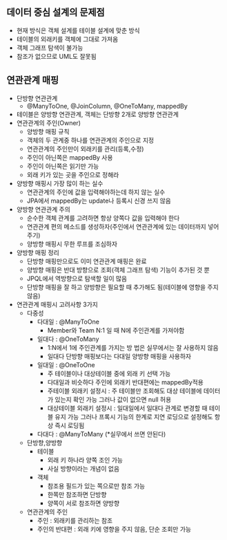 ## 데이터 중심 설계의 문제점
 * 현재 방식은 객체 설계를 테이블 설계에 맞춘 방식
 * 테이블의 외래키를 객체에 그대로 가져옴
 * 객체 그래프 탐색이 불가능
 * 참조가 없으므로 UML도 잘못됨

## 연관관계 매핑
 * 단방향 연관관계
   * @ManyToOne, @JoinColumn, @OneToMany, mappedBy
 * 테이블은 양방향 연관관계, 객체는 단방향 2개로 양방향 연관관계
 * 연관관계의 주인(Owner)
   * 양방향 매핑 규칙
   * 객체의 두 관계중 하나를 연관관계의 주인으로 지정
   * 연관관계의 주인만이 외래키를 관리(등록,수정)
   * 주인이 아닌쪽은 mappedBy 사용
   * 주인이 아닌쪽은 읽기만 가능
   * 외래 키가 있는 곳을 주인으로 정해라
 * 양방향 매핑시 가장 많이 하는 실수
   * 연관관계의 주인에 값을 입력해야하는데 하지 않는 실수
   * JPA에서 mappedBy는 update나 등록시 신경 쓰지 않음
 * 양방향 연관관계 주의
   * 순수한 객체 관계를 고려하면 항상 양쪽다 값을 입력해야 한다
   * 연관관계 편의 메소드를 생성하자(주인에서 연관관계에 있는 데이터까지 넣어주기)
   * 양방향 매핑시 무한 루프를 조심하자 
 * 양방향 매핑 정리
   * 단방향 매핑만으로도 이미 연관관계 매핑은 완료
   * 양방향 매핑은 반대 방향으로 조회(객체 그래프 탐색) 기능이 추가된 것 뿐
   * JPQL에서 역방향으로 탐색할 일이 많음
   * 단방향 매핑을 잘 하고 양방향은 필요할 때 추가해도 됨(테이블에 영향을 주지 않음)
 * 연관관계 매핑시 고려사항 3가지
   * 다중성
     * 다대일 : @ManyToOne
       * Member와 Team N:1 일 때 N에 주인관계를 가져야함
     * 일대다 : @OneToMany
       * 1:N에서 1에 주인관계를 가지는 방 법은 실무에서는 잘 사용하지 않음
       * 일대다 단방향 매핑보다는 다대일 양방향 매핑을 사용하자
     * 일대일 : @OneToOne
       * 주 테이블이나 대상테이블 중에 외래 키 선택 가능
       * 다대일과 비슷하다 주인에 외래키 반대편에는 mappedBy적용 
       * 주테이블 외래키 설정시 : 주 테이블만 조회해도 대상 테이블에 데이터가 있는지 확인 가능 그러나 값이 없으면 null 허용
       * 대상테이블 외래키 설정시 : 일대일에서 일대다 관계로 변경할 때 테이블 유지 가능 그러나 프록시 기능의 한계로 지연 로딩으로 설정해도 항상 즉시 로딩됨
     * 다대다 : @ManyToMany (*실무에서 쓰면 안된다)
   * 단방향,양방향
     * 테이블
       * 외래 키 하나라 양쪽 조인 가능
       * 사실 방향이라는 개념이 없음
     * 객체
       * 참조용 필드가 있는 쪽으로만 참조 가능
       * 한쪽만 참조하면 단방향
       * 양쪽이 서로 참조하면 양방향
   * 연관관계의 주인
     * 주인 : 외래키를 관리하는 참조
     * 주인의 반대편 : 외래 키에 영향을 주지 않음, 단순 조회만 가능